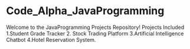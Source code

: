 # Code_Alpha_JavaProgramming
Welcome to the JavaProgramming Projects Repository!  Projects Included 1.Student Grade Tracker 2. Stock Trading Platform 3.Artificial Intelligence Chatbot
4.Hotel Reservation System.
